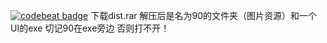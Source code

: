 [![codebeat badge](https://codebeat.co/badges/6f5ce0af-3590-4d8d-89bc-7dab6be6f7d5)](https://codebeat.co/projects/github-com-qingke1314-shisanshui-master)
下载dist.rar  解压后是名为90的文件夹（图片资源）和一个UI的exe   切记90在exe旁边 否则打不开！
